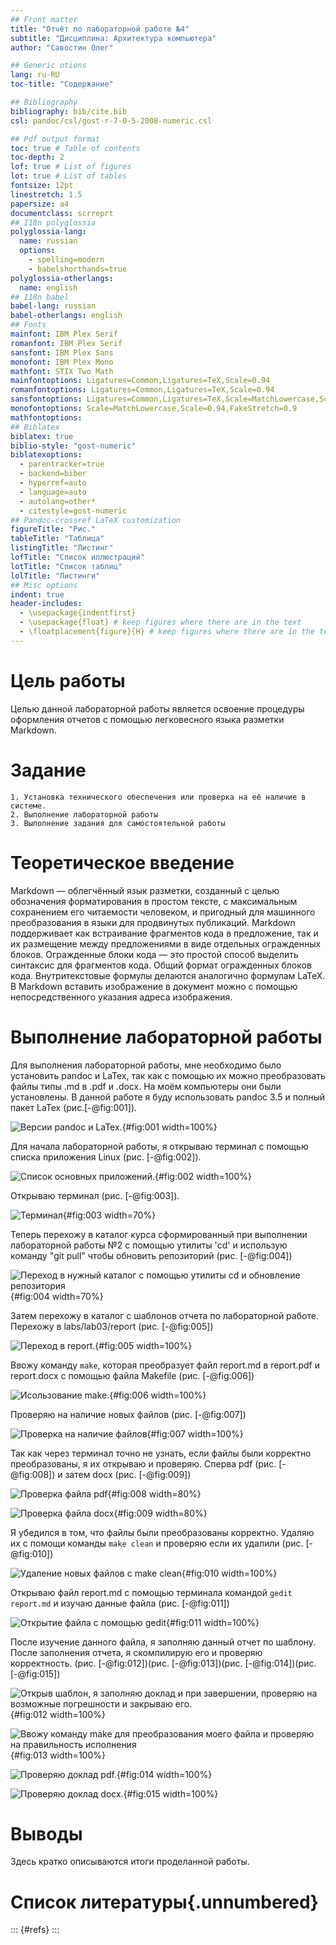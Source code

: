 ```yaml
---
## Front matter
title: "Отчёт по лабораторной работе №4"
subtitle: "Дисциплина: Архитектура компьютера"
author: "Савостин Олег"

## Generic otions
lang: ru-RU
toc-title: "Содержание"

## Bibliography
bibliography: bib/cite.bib
csl: pandoc/csl/gost-r-7-0-5-2008-numeric.csl

## Pdf output format
toc: true # Table of contents
toc-depth: 2
lof: true # List of figures
lot: true # List of tables
fontsize: 12pt
linestretch: 1.5
papersize: a4
documentclass: scrreprt
## I18n polyglossia
polyglossia-lang:
  name: russian
  options:
	- spelling=modern
	- babelshorthands=true
polyglossia-otherlangs:
  name: english
## I18n babel
babel-lang: russian
babel-otherlangs: english
## Fonts
mainfont: IBM Plex Serif
romanfont: IBM Plex Serif
sansfont: IBM Plex Sans
monofont: IBM Plex Mono
mathfont: STIX Two Math
mainfontoptions: Ligatures=Common,Ligatures=TeX,Scale=0.94
romanfontoptions: Ligatures=Common,Ligatures=TeX,Scale=0.94
sansfontoptions: Ligatures=Common,Ligatures=TeX,Scale=MatchLowercase,Scale=0.94
monofontoptions: Scale=MatchLowercase,Scale=0.94,FakeStretch=0.9
mathfontoptions:
## Biblatex
biblatex: true
biblio-style: "gost-numeric"
biblatexoptions:
  - parentracker=true
  - backend=biber
  - hyperref=auto
  - language=auto
  - autolang=other*
  - citestyle=gost-numeric
## Pandoc-crossref LaTeX customization
figureTitle: "Рис."
tableTitle: "Таблица"
listingTitle: "Листинг"
lofTitle: "Список иллюстраций"
lotTitle: "Список таблиц"
lolTitle: "Листинги"
## Misc options
indent: true
header-includes:
  - \usepackage{indentfirst}
  - \usepackage{float} # keep figures where there are in the text
  - \floatplacement{figure}{H} # keep figures where there are in the text
---
```


# Цель работы

Целью данной лабораторной работы является освоение процедуры оформления отчетов с помощью легковесного языка разметки Markdown.

# Задание
    1. Установка технического обеспечения или проверка на её наличие в системе.
    2. Выполнение лабораторной работы
    3. Выполнение задания для самостоятельной работы

# Теоретическое введение

Markdown — облегчённый язык разметки, созданный с целью обозначения форматирования в простом тексте, с максимальным сохранением его читаемости человеком, и пригодный для машинного преобразования в языки для продвинутых публикаций. Markdown поддерживает как встраивание фрагментов кода в предложение, так и их размещение между предложениями в виде отдельных огражденных блоков. Огражденные блоки кода — это простой способ выделить синтаксис для фрагментов кода. Общий формат огражденных блоков кода. Внутритекстовые формулы делаются аналогично формулам LaTeX. В Markdown вставить изображение в документ можно с помощью непосредственного указания адреса изображения.

# Выполнение лабораторной работы

Для выполнения лабораторной работы, мне необходимо было установить pandoc и LaTex, так как с помощью их можно преобразовать файлы типы .md в .pdf и .docx. На моём компьютеры они были установлены. В данной работе я буду использовать pandoc 3.5 и полный пакет LaTex (рис.[-@fig:001]).

![Версии pandoc и LaTex.](image/3.png){#fig:001 width=100%}

Для начала лабораторной работы, я открываю терминал с помощью списка приложения Linux (рис. [-@fig:002]).

![Список основных приложений.](image/1.png){#fig:002 width=100%}

Открываю терминал (рис. [-@fig:003]).

![Терминал](image/2.png){#fig:003 width=70%}

Теперь перехожу в каталог курса сформированный при выполнении лабораторной работы №2 с помощью утилиты 'cd' и использую команду "git pull" чтобы обновить репозиторий (рис. [-@fig:004])

![Переход в нужный каталог с помощью утилиты cd и обновление репозитория](image/4.png){#fig:004 width=70%}

Затем перехожу в каталог с шаблонов отчета по лабораторной работе. Перехожу в labs/lab03/report (рис. [-@fig:005])

![Переход в report.](image/5.png){#fig:005 width=100%}

Ввожу команду `make`, которая преобразует файл report.md в report.pdf и report.docx с помощью файла Makefile (рис. [-@fig:006])

![Исользование make.](image/6.png){#fig:006 width=100%}

Проверяю на наличие новых файлов (рис. [-@fig:007])

![Проверка на наличие файлов](image/7.png){#fig:007 width=100%}

Так как через терминал точно не узнать, если файлы были корректно преобразованы, я их открываю и проверяю. Сперва pdf (рис. [-@fig:008]) и затем docx (рис. [-@fig:009])

![Проверка файла pdf](image/9.png){#fig:008 width=80%}

![Проверка файла docx](image/10.png){#fig:009 width=80%}

Я убедился в том, что файлы были преобразованы корректно. Удаляю их с помощи команды `make clean` и проверяю если их удалили (рис. [-@fig:010])

![Удаление новых файлов с make clean](image/11.png){#fig:010 width=100%}

Открываю файл report.md с помощью терминала командой `gedit report.md` и изучаю данные файла (рис. [-@fig:011])

![Открытие файла с помощью gedit](image/8.png){#fig:011 width=100%}

После изучение данного файла, я заполняю данный отчет по шаблону. После заполнения отчета, я скомпилирую его и проверяю корректность. (рис. [-@fig:012])(рис. [-@fig:013])(рис. [-@fig:014])(рис. [-@fig:015])

![Открыв шаблон, я заполняю доклад и при завершении, проверяю на возможные погрешности и закрываю его.](image/13.png){#fig:012 width=100%}

![Ввожу команду make для преобразования моего файла и проверяю на правильность исполнения](image/16.png){#fig:013 width=100%}

![Проверяю доклад pdf.](image/14.png){#fig:014 width=100%}

![Проверяю доклад docx.](image/15.png){#fig:015 width=100%}



# Выводы

Здесь кратко описываются итоги проделанной работы.

# Список литературы{.unnumbered}

::: {#refs}
:::
